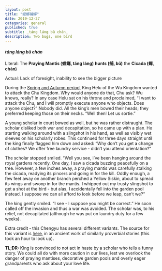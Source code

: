 ```yaml
---
layout: post
title: "螳螂捕蟬"
date: 2019-12-27
categories: general
published: true
subtitle: _táng láng bǔ chán_
description: Two bugs, one bird
---
```


#### _táng láng bǔ chán_

Literal: The **Praying Mantis (螳螂, táng láng)** **hunts (捕, bǔ)** the 
**Cicada (蟬, chán)**

Actual: Lack of foresight, inability to see the bigger picture

During the [Spring and Autumn period](https://en.wikipedia.org/wiki/Spring_and_Autumn_period),
King Helu of the Wu Kingdom wanted to attack the Chu Kingdom. Why would anyone
do that, Chu ask? Wu knows, really? In any case Helu sat on his throne and
proclaimed, “I want to attack the Chu, and I will promptly execute anyone who
objects. Does anyone object?” Nobody did. All the king’s men bowed their heads;
they preferred keeping those on their necks. “Well then! Let us sortie.”

A young scholar in court bowed as well, but he was rather distraught. The
scholar disliked both war and decapitation, so he came up with a plan. He
starting walking around with a slingshot in his hand, as well as visibly
wet sleeves on his scholarly robes. This continued for three days straight
until the king finally flagged him down and asked: “Why don’t you get a change
of clothes? We offer free laundry service - didn’t you attend orientation?”

The scholar stopped smiled. “Well you see, I’ve been hanging around the
royal gardens recently. One day, I saw a cicada buzzing peacefully on a tree.
However, a few inches away, a praying mantis was carefully stalking the cicada,
readying its pincers and going in for the kill. Oddly enough, a few feet away
on another branch perched a Yellow Siskin, about to spread its wings and swoop
in for the mantis. I whipped out my trusty slingshot to get a shot at the
bird - but alas, I accidentally fell into the garden pool instead. I suppose
we can all afford to look before we leap, can't we?”

The king gently smiled. “I see - I suppose you might be correct.” He soon
called off the invasion and thus a war was avoided. The scholar was, to his
relief, not decapitated (although he was put on laundry duty for a few weeks).

Extra credit - this Chengyu has several different variants. The source for this
variant is [here](https://ctext.org/dictionary.pl?if=en&id=21770), in an ancient
work of similarly proverbial stories (this took an hour to look up).

**TL;DR:** King is convinced to not act in haste by a scholar who tells a
funny story. We could all do with more caution in our lives, lest we overlook
the danger of praying mantises, decorative garden pools and overly eager
grandparents who ask about your love life.
